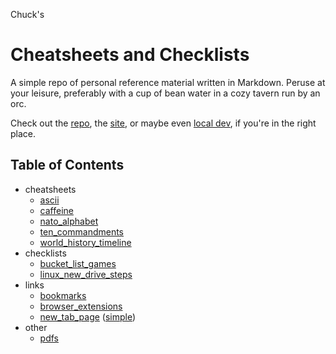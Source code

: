 <!---
make sure you're editing the template, doofus
--->

Chuck's
# Cheatsheets and Checklists

A simple repo of personal reference material written in Markdown. Peruse at your leisure, preferably with a cup of bean water in a cozy tavern run by an orc.

Check out the [repo](https://github.com/buckmanc/cheatsheets_and_checklists), the [site](https://cheatsheets-and-checklists.pages.dev), or maybe even [local dev](http://herschel.local:232/), if you're in the right place.

## Table of Contents

- cheatsheets<br>
    - <a href="docs/cheatsheets/ascii.md">ascii</a><br>
    - <a href="docs/cheatsheets/caffeine.md">caffeine</a><br>
    - <a href="docs/cheatsheets/nato_alphabet.md">nato_alphabet</a><br>
    - <a href="docs/cheatsheets/ten_commandments.md">ten_commandments</a><br>
    - <a href="docs/cheatsheets/world_history_timeline.md">world_history_timeline</a><br>
- checklists<br>
    - <a href="docs/checklists/bucket_list_games.md">bucket_list_games</a><br>
    - <a href="docs/checklists/linux_new_drive_steps.md">linux_new_drive_steps</a><br>
- links<br>
    - <a href="docs/links/bookmarks.md">bookmarks</a><br>
    - <a href="docs/links/browser_extensions.md">browser_extensions</a><br>
    - <a href="docs/links/new_tab_page.md">new_tab_page</a> (<a href="html/new_tab_page_simple.html">simple</a>)<br>
- other<br>
    - [pdfs](pdfs/pdfs.md)<br>
